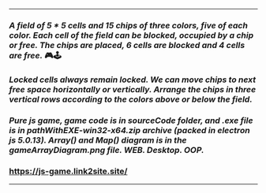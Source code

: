 ***
### _A field of 5 * 5 cells and 15 chips of three colors, five of each color. Each cell of the field can be blocked, occupied by a chip or free. The chips are placed, 6 cells are blocked and 4 cells are free._ 🎮🕹️
### _Locked cells always remain locked. We can move chips to next free space horizontally or vertically. Arrange the chips in three vertical rows according to the colors above or below the field._
### _Pure js game, game code is in sourceCode folder, and .exe file is in pathWithEXE-win32-x64.zip archive (packed in electron js 5.0.13). Array() and Map() diagram is in the gameArrayDiagram.png file. WEB. Desktop. OOP._
### https://js-game.link2site.site/
***

